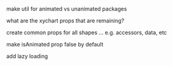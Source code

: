 make util for animated vs unanimated packages

what are the xychart props that are remaining?

create common props for all shapes ... e.g. accessors, data, etc

make isAnimated prop false by default

add lazy loading
